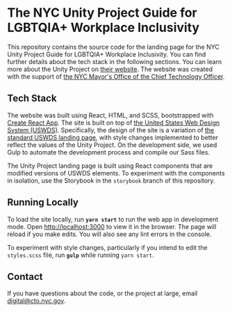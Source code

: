 # The NYC Unity Project Guide for LGBTQIA+ Workplace Inclusivity

This repository contains the source code for the landing page for the NYC Unity Project Guide for LGBTQIA+ Workplace Inclusivity. You can find further details about the tech stack in the following sections. You can learn more about the Unity Project on [their website](https://growingupnyc.cityofnewyork.us/generationnyc/topics/lgbtq/). The website was created with the support of [the NYC Mayor's Office of the Chief Technology Officer](http://nyc.gov/cto).

## Tech Stack

The website was built using React, HTML, and SCSS, bootstrapped with [Create React App](https://github.com/facebook/create-react-app). The site is built on top of [the United States Web Design System (USWDS)](https://designsystem.digital.gov/). Specifically, the design of the site is a variation of [the standard USWDS landing page](https://designsystem.digital.gov/page-templates/landing/), with style changes implemented to better reflect the values of the Unity Project. On the development side, we used Gulp to automate the development process and compile our Sass files.

The Unity Project landing page is built using React components that are modified versions of USWDS elements. To experiment with the components in isolation, use the Storybook in the `storybook` branch of this repository.

## Running Locally

To load the site locally, run **`yarn start`** to run the web app in development mode. Open [http://localhost:3000](http://localhost:3000) to view it in the browser. The page will reload if you make edits. You will also see any lint errors in the console.

To experiment with style changes, particularly if you intend to edit the `styles.scss` file, run **`gulp`** while running `yarn start`.

## Contact

If you have questions about the code, or the project at large, email digital@cto.nyc.gov.
